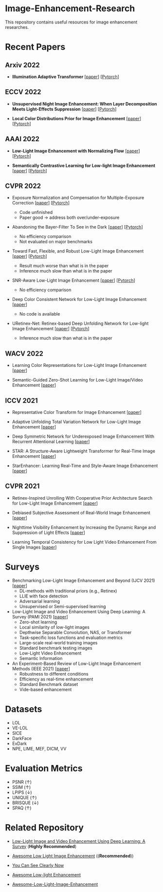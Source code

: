 # Image-Enhancement-Research
This repository contains useful resources for image enhancement researches.

# Recent Papers

## Arxiv 2022
* **Illumination Adaptive Transformer** [[paper](https://arxiv.org/abs/2205.14871)] [[Pytorch](https://github.com/cuiziteng/illumination-adaptive-transformer)]

## ECCV 2022 
* **Unsupervised Night Image Enhancement: When Layer Decomposition Meets Light-Effects Suppression** [[paper](https://arxiv.org/abs/2207.10564)] [[Pytorch](https://github.com/jinyeying/night-enhancement)]

* **Local Color Distributions Prior for Image Enhancement** [[paper](https://www.cs.cityu.edu.hk/~rynson/papers/eccv22b.pdf)] [[Pytorch](https://github.com/hywang99/LCDPNet)]

## AAAI 2022 
* **Low-Light Image Enhancement with Normalizing Flow** [[paper](https://arxiv.org/pdf/2109.05923.pdf)] [[Pytorch](https://github.com/wyf0912/LLFlow)]

* **Semantically Contrastive Learning for Low-light Image Enhancement** [[paper](https://arxiv.org/pdf/2112.06451v1.pdf)] [[Pytorch](https://github.com/LingLIx/SCL-LLE)]

## CVPR 2022 
* Exposure Normalization and Compensation for Multiple-Exposure Correction [[paper](https://openaccess.thecvf.com/content/CVPR2022/papers/Huang_Exposure_Normalization_and_Compensation_for_Multiple-Exposure_Correction_CVPR_2022_paper.pdf)] [[Pytorch](https://github.com/KevinJ-Huang/ExposureNorm-Compensation)]
  * Code unfinished
  * Paper good -> address both over/under-exposure

* Abandoning the Bayer-Filter To See in the Dark [[paper](https://openaccess.thecvf.com/content/CVPR2022/papers/Dong_Abandoning_the_Bayer-Filter_To_See_in_the_Dark_CVPR_2022_paper.pdf)] [[Pytorch](https://github.com/TCL-AILab/Abandon_Bayer-Filter_See_in_the_Dark)]
  * No efficiency comparison
  * Not evaluated on major benchmarks

* Toward Fast, Flexible, and Robust Low-Light Image Enhancement [[paper](https://openaccess.thecvf.com/content/CVPR2022/papers/Ma_Toward_Fast_Flexible_and_Robust_Low-Light_Image_Enhancement_CVPR_2022_paper.pdf)] [[Pytorch](https://github.com/tengyu1998/SCI)]
  * Result much worse than what is in the paper
  * Inference much slow than what is in the paper

* SNR-Aware Low-Light Image Enhancement [[paper](https://openaccess.thecvf.com/content/CVPR2022/papers/Xu_SNR-Aware_Low-Light_Image_Enhancement_CVPR_2022_paper.pdf)] [[Pytorch](https://github.com/dvlab-research/SNR-Aware-Low-Light-Enhance)]
  * No efficiency comparison

* Deep Color Consistent Network for Low-Light Image Enhancement [[paper](https://openaccess.thecvf.com/content/CVPR2022/papers/Zhang_Deep_Color_Consistent_Network_for_Low-Light_Image_Enhancement_CVPR_2022_paper.pdf)]
  * No code is available

* URetinex-Net: Retinex-based Deep Unfolding Network for Low-light Image Enhancement [[paper](https://openaccess.thecvf.com/content/CVPR2022/papers/Wu_URetinex-Net_Retinex-Based_Deep_Unfolding_Network_for_Low-Light_Image_Enhancement_CVPR_2022_paper.pdf)] [[Pytorch](https://github.com/AndersonYong/URetinex-Net)] 
  * Inference much slow than what is in the paper

## WACV 2022
* Learning Color Representations for Low-Light Image Enhancement [[paper](https://openaccess.thecvf.com/content/WACV2022/papers/Kim_Learning_Color_Representations_for_Low-Light_Image_Enhancement_WACV_2022_paper.pdf)]

* Semantic-Guided Zero-Shot Learning for Low-Light Image/Video Enhancement [[paper](https://arxiv.org/pdf/2110.00970.pdf)]

## ICCV 2021
* Representative Color Transform for Image Enhancement [[paper](https://openaccess.thecvf.com/content/ICCV2021/papers/Kim_Representative_Color_Transform_for_Image_Enhancement_ICCV_2021_paper.pdf)]

* Adaptive Unfolding Total Variation Network for Low-Light Image Enhancement [[paper](https://openaccess.thecvf.com/content/ICCV2021/papers/Zheng_Adaptive_Unfolding_Total_Variation_Network_for_Low-Light_Image_Enhancement_ICCV_2021_paper.pdf)]

* Deep Symmetric Network for Underexposed Image Enhancement With Recurrent Attentional Learning [[paper](https://openaccess.thecvf.com/content/ICCV2021/papers/Zhao_Deep_Symmetric_Network_for_Underexposed_Image_Enhancement_With_Recurrent_Attentional_ICCV_2021_paper.pdf)]

* STAR: A Structure-Aware Lightweight Transformer for Real-Time Image Enhancement [[paper](https://openaccess.thecvf.com/content/ICCV2021/papers/Zhang_STAR_A_Structure-Aware_Lightweight_Transformer_for_Real-Time_Image_Enhancement_ICCV_2021_paper.pdf)]

* StarEnhancer: Learning Real-Time and Style-Aware Image Enhancement [[paper](https://openaccess.thecvf.com/content/ICCV2021/papers/Song_StarEnhancer_Learning_Real-Time_and_Style-Aware_Image_Enhancement_ICCV_2021_paper.pdf)]

## CVPR 2021
* Retinex-Inspired Unrolling With Cooperative Prior Architecture Search for Low-Light Image Enhancement [[paper](https://openaccess.thecvf.com/content/CVPR2021/papers/Liu_Retinex-Inspired_Unrolling_With_Cooperative_Prior_Architecture_Search_for_Low-Light_Image_CVPR_2021_paper.pdf)]

* Debiased Subjective Assessment of Real-World Image Enhancement [[paper](https://openaccess.thecvf.com/content/CVPR2021/papers/Cao_Debiased_Subjective_Assessment_of_Real-World_Image_Enhancement_CVPR_2021_paper.pdf)]

* Nighttime Visibility Enhancement by Increasing the Dynamic Range and Suppression of Light Effects [[paper](https://openaccess.thecvf.com/content/CVPR2021/papers/Sharma_Nighttime_Visibility_Enhancement_by_Increasing_the_Dynamic_Range_and_Suppression_CVPR_2021_paper.pdf)]

* Learning Temporal Consistency for Low Light Video Enhancement From Single Images [[paper](https://openaccess.thecvf.com/content/CVPR2021/papers/Zhang_Learning_Temporal_Consistency_for_Low_Light_Video_Enhancement_From_Single_CVPR_2021_paper.pdf)]



# Surveys
* Benchmarking Low-Light Image Enhancement and Beyond (IJCV 2021) [[paper](https://link.springer.com/content/pdf/10.1007/s11263-020-01418-8.pdf)]
  * DL-methods with traditional priors (e.g., Retinex)
  * LLIE with face detection
  * Adversarial learning
  * Unsupervised or Semi-supervised learning
* Low-Light Image and Video Enhancement Using Deep Learning: A Survey (PAMI 2021) [[paper](https://ieeexplore.ieee.org/stamp/stamp.jsp?tp=&arnumber=9609683)]
  * Zero-shot learning
  * Local similarity of low-light images
  * Depthwise Separable Convolution, NAS, or Transformer
  * Task-specific loss functions and evaluation metrics
  * Large-scale real-world training images
  * Standard benchmark testing images
  * Low-Light Video Enhancement
  * Semantic Information
* An Experiment-Based Review of Low-Light Image Enhancement Methods (IEEE 2021) [[paper](https://ieeexplore.ieee.org/stamp/stamp.jsp?arnumber=9088214)]
  * Robustness to different conditions
  * Efficiency as real-time enhancement
  * Standard Benchmark dataset
  * Vide-based enhancement

# Datasets
  * LOL
  * VE-LOL
  * SICE
  * DarkFace
  * ExDark
  * NPE, LIME, MEF, DICM, VV

# Evaluation Metrics
  * PSNR (↑)
  * SSIM (↑)
  * LPIPS (↓)
  * UNIQUE (↑)
  * BRISQUE (↓)
  * SPAQ (↑)

# Related Repository

* [Low-Light Image and Video Enhancement Using Deep Learning: A Survey](https://github.com/Li-Chongyi/Lighting-the-Darkness-in-the-Deep-Learning-Era-Open) (**Highly Recommended**)

* [Awesome Low Light Image Enhancement](https://github.com/dawnlh/awesome-low-light-image-enhancement) ((**Recommended**))

* [You Can See Clearly Now](https://github.com/cxtalk/You-Can-See-Clearly-Now)

* [Awesome Low-light Enhancement](https://github.com/Elin24/Awesome-Low-Light-Enhancement)

* [Awesome-Low-Light-Image-Enhancement](https://github.com/cqwly/Awesome-Low-Light-Image-Enhancement)
